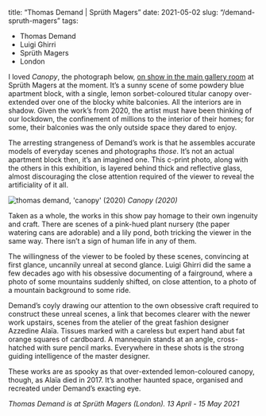 title: “Thomas Demand | Sprüth Magers”
date: 2021-05-02
slug: “/demand-spruth-magers”
tags:
  - Thomas Demand
  - Luigi Ghirri
  - Sprüth Magers
  - London

I loved *Canopy*, the photograph below, [on show in the main gallery room](https://spruethmagers.com/exhibitions/thomas-demand-london-2021/) at Sprüth Magers at the moment.  It’s a sunny scene of some powdery blue apartment block, with a single, lemon sorbet-coloured titular canopy over-extended over one of the blocky white balconies. All the interiors are in shadow. Given the work’s from 2020, the artist must have been thinking of our lockdown, the confinement of millions to the interior of their homes; for some, their balconies was the only outside space they dared to enjoy.

The arresting strangeness of Demand’s work is that he assembles accurate models of everyday scenes and photographs *those*. It’s not an actual apartment block then, it’s an imagined one. This c-print photo, along with the others in this exhibition, is layered behind thick and reflective glass, almost discouraging the close attention required of the viewer to reveal the artificiality of it all.

![thomas demand, 'canopy' (2020)](/demand-spruth-magers-1.jpg)
*Canopy (2020)*

Taken as a whole, the works in this show pay homage to their own ingenuity and craft. There are scenes of a pink-hued plant nursery (the paper watering cans are adorable) and a lily pond, both tricking the viewer in the same way. There isn’t a sign of human life in any of them.

The willingness of the viewer to be fooled by these scenes, convincing at first glance, uncannily unreal at second glance. Luigi Ghirri did the same a few decades ago with his obsessive documenting of a fairground, where a photo of some mountains suddenly shifted, on close attention, to a photo of a mountain background to some ride.

Demand’s coyly drawing our attention to the own obsessive craft required to construct these unreal scenes, a link that becomes clearer with the newer work upstairs, scenes from the atelier of the great fashion designer Azzedine Alaïa. Tissues marked with a careless but expert hand abut fat orange squares of cardboard. A mannequin stands at an angle, cross-hatched with sure pencil marks. Everywhere in these shots is the strong guiding intelligence of the master designer.

These works are as spooky as that over-extended lemon-coloured canopy, though, as Alaïa died in 2017. It’s another haunted space, organised and recreated under Demand’s exacting eye.

*Thomas Demand is at Sprüth Magers (London). 13 April - 15 May 2021*

